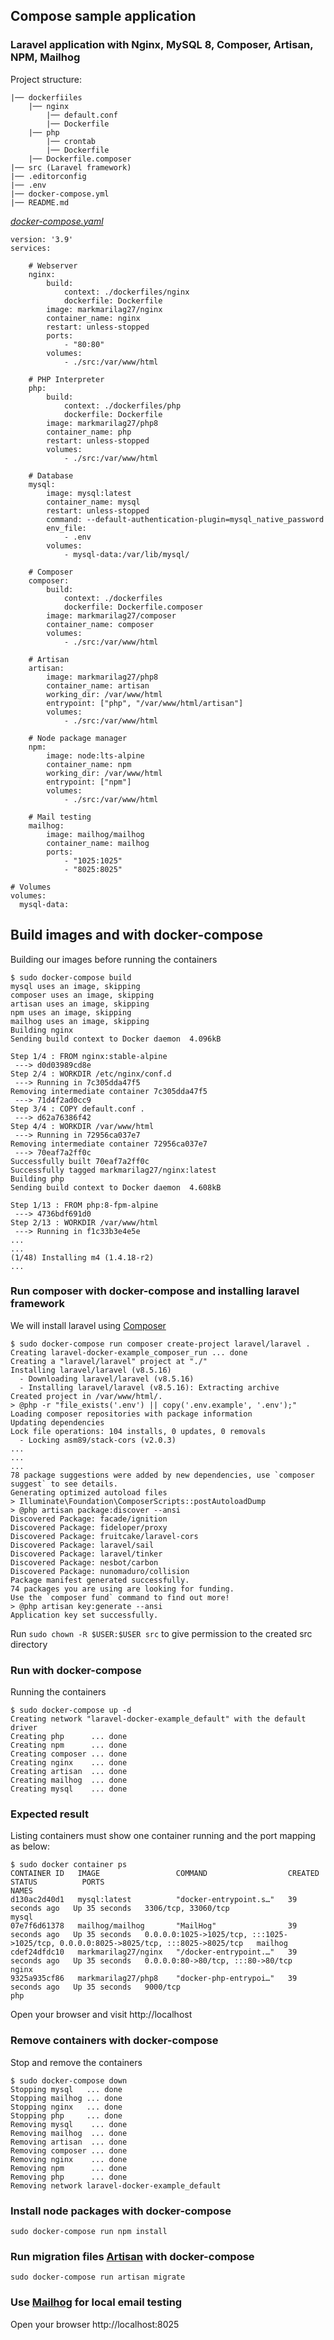 ## Compose sample application
### Laravel application with Nginx, MySQL 8, Composer, Artisan, NPM, Mailhog

Project structure:
```
|── dockerfiiles
    |── nginx
        |── default.conf
        |── Dockerfile
    |── php
        |── crontab
        |── Dockerfile
    |── Dockerfile.composer
|── src (Laravel framework)
|── .editorconfig
|── .env
|── docker-compose.yml
|── README.md
```

[_docker-compose.yaml_](docker-compose.yaml)
```
version: '3.9'
services:

    # Webserver
    nginx:
        build:
            context: ./dockerfiles/nginx
            dockerfile: Dockerfile
        image: markmarilag27/nginx
        container_name: nginx
        restart: unless-stopped
        ports:
            - "80:80"
        volumes:
            - ./src:/var/www/html

    # PHP Interpreter
    php:
        build:
            context: ./dockerfiles/php
            dockerfile: Dockerfile
        image: markmarilag27/php8
        container_name: php
        restart: unless-stopped
        volumes:
            - ./src:/var/www/html

    # Database
    mysql:
        image: mysql:latest
        container_name: mysql
        restart: unless-stopped
        command: --default-authentication-plugin=mysql_native_password
        env_file:
            - .env
        volumes:
            - mysql-data:/var/lib/mysql/

    # Composer
    composer:
        build:
            context: ./dockerfiles
            dockerfile: Dockerfile.composer
        image: markmarilag27/composer
        container_name: composer
        volumes:
            - ./src:/var/www/html

    # Artisan
    artisan:
        image: markmarilag27/php8
        container_name: artisan
        working_dir: /var/www/html
        entrypoint: ["php", "/var/www/html/artisan"]
        volumes:
            - ./src:/var/www/html

    # Node package manager
    npm:
        image: node:lts-alpine
        container_name: npm
        working_dir: /var/www/html
        entrypoint: ["npm"]
        volumes:
            - ./src:/var/www/html

    # Mail testing
    mailhog:
        image: mailhog/mailhog
        container_name: mailhog
        ports:
            - "1025:1025"
            - "8025:8025"

# Volumes
volumes:
  mysql-data:
```

## Build images and with docker-compose
Building our images before running the containers
```
$ sudo docker-compose build
mysql uses an image, skipping
composer uses an image, skipping
artisan uses an image, skipping
npm uses an image, skipping
mailhog uses an image, skipping
Building nginx
Sending build context to Docker daemon  4.096kB

Step 1/4 : FROM nginx:stable-alpine
 ---> d0d03989cd8e
Step 2/4 : WORKDIR /etc/nginx/conf.d
 ---> Running in 7c305dda47f5
Removing intermediate container 7c305dda47f5
 ---> 71d4f2ad0cc9
Step 3/4 : COPY default.conf .
 ---> d62a76386f42
Step 4/4 : WORKDIR /var/www/html
 ---> Running in 72956ca037e7
Removing intermediate container 72956ca037e7
 ---> 70eaf7a2ff0c
Successfully built 70eaf7a2ff0c
Successfully tagged markmarilag27/nginx:latest
Building php
Sending build context to Docker daemon  4.608kB

Step 1/13 : FROM php:8-fpm-alpine
 ---> 4736bdf691d0
Step 2/13 : WORKDIR /var/www/html
 ---> Running in f1c33b3e4e5e
...
...
(1/48) Installing m4 (1.4.18-r2)
...

```
### Run composer with docker-compose and installing laravel framework
We will install laravel using [Composer](https://laravel.com/docs/8.x#installation-via-composer)
```
$ sudo docker-compose run composer create-project laravel/laravel .
Creating laravel-docker-example_composer_run ... done
Creating a "laravel/laravel" project at "./"
Installing laravel/laravel (v8.5.16)
  - Downloading laravel/laravel (v8.5.16)
  - Installing laravel/laravel (v8.5.16): Extracting archive
Created project in /var/www/html/.
> @php -r "file_exists('.env') || copy('.env.example', '.env');"
Loading composer repositories with package information
Updating dependencies
Lock file operations: 104 installs, 0 updates, 0 removals
  - Locking asm89/stack-cors (v2.0.3)
...
...
...
78 package suggestions were added by new dependencies, use `composer suggest` to see details.
Generating optimized autoload files
> Illuminate\Foundation\ComposerScripts::postAutoloadDump
> @php artisan package:discover --ansi
Discovered Package: facade/ignition
Discovered Package: fideloper/proxy
Discovered Package: fruitcake/laravel-cors
Discovered Package: laravel/sail
Discovered Package: laravel/tinker
Discovered Package: nesbot/carbon
Discovered Package: nunomaduro/collision
Package manifest generated successfully.
74 packages you are using are looking for funding.
Use the `composer fund` command to find out more!
> @php artisan key:generate --ansi
Application key set successfully.

```
Run `sudo chown -R $USER:$USER src` to give permission to the created src directory

### Run with docker-compose
Running the containers
```
$ sudo docker-compose up -d
Creating network "laravel-docker-example_default" with the default driver
Creating php      ... done
Creating npm      ... done
Creating composer ... done
Creating nginx    ... done
Creating artisan  ... done
Creating mailhog  ... done
Creating mysql    ... done
```

### Expected result
Listing containers must show one container running and the port mapping as below:
```
$ sudo docker container ps
CONTAINER ID   IMAGE                 COMMAND                  CREATED          STATUS          PORTS                                                                                  NAMES
d130ac2d40d1   mysql:latest          "docker-entrypoint.s…"   39 seconds ago   Up 35 seconds   3306/tcp, 33060/tcp                                                                    mysql
07e7f6d61378   mailhog/mailhog       "MailHog"                39 seconds ago   Up 35 seconds   0.0.0.0:1025->1025/tcp, :::1025->1025/tcp, 0.0.0.0:8025->8025/tcp, :::8025->8025/tcp   mailhog
cdef24dfdc10   markmarilag27/nginx   "/docker-entrypoint.…"   39 seconds ago   Up 35 seconds   0.0.0.0:80->80/tcp, :::80->80/tcp                                                      nginx
9325a935cf86   markmarilag27/php8    "docker-php-entrypoi…"   39 seconds ago   Up 35 seconds   9000/tcp                                                                               php
```
Open your browser and visit http://localhost

### Remove containers with docker-compose
Stop and remove the containers
```
$ sudo docker-compose down
Stopping mysql   ... done
Stopping mailhog ... done
Stopping nginx   ... done
Stopping php     ... done
Removing mysql    ... done
Removing mailhog  ... done
Removing artisan  ... done
Removing composer ... done
Removing nginx    ... done
Removing npm      ... done
Removing php      ... done
Removing network laravel-docker-example_default
```
### Install node packages with docker-compose
`sudo docker-compose run npm install`

### Run migration files [Artisan](https://laravel.com/docs/8.x/artisan) with docker-compose
`sudo docker-compose run artisan migrate`

### Use [Mailhog](https://github.com/mailhog/MailHog) for local email testing
Open your browser http://localhost:8025
